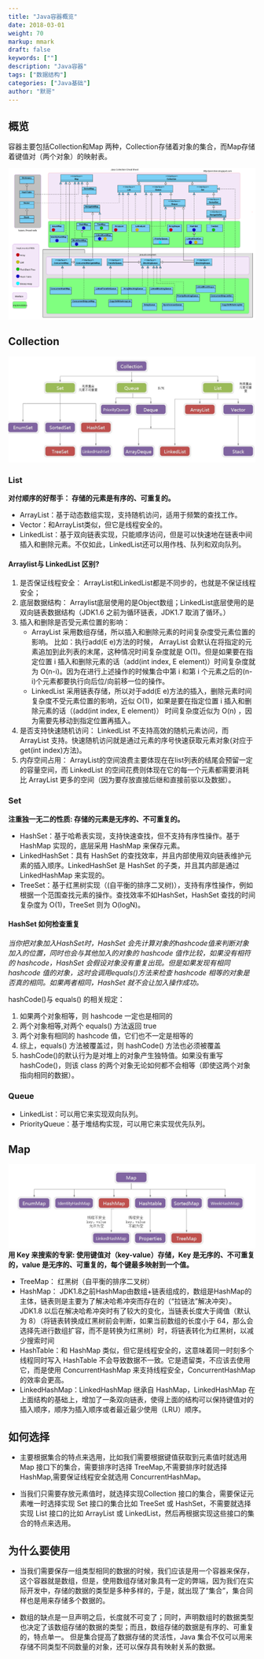 ```yaml
---  
title: "Java容器概览"  
date: 2018-03-01
weight: 70  
markup: mmark  
draft: false  
keywords: [""]  
description: "Java容器"  
tags: ["数据结构"]  
categories: ["Java基础"]  
author: "默哥"  
---  
```

## 概览
容器主要包括Collection和Map 两种，Collection存储着对象的集合，而Map存储着键值对（两个对象）的映射表。

![java_container](/images/container/java_container.png)

## Collection
![collection](/images/container/collection.png)

### List
**对付顺序的好帮手： 存储的元素是有序的、可重复的。**
* ArrayList：基于动态数组实现，支持随机访问，适用于频繁的查找工作。
* Vector：和ArrayList类似，但它是线程安全的。
* LinkedList：基于双向链表实现，只能顺序访问，但是可以快速地在链表中间插入和删除元素。不仅如此，LinkedList还可以用作栈、队列和双向队列。

#### Arraylist与 LinkedList 区别?
1. 是否保证线程安全： ArrayList和LinkedList都是不同步的，也就是不保证线程安全；
2. 底层数据结构： Arraylist底层使用的是Object数组；LinkedList底层使用的是双向链表数据结构（JDK1.6 之前为循环链表，JDK1.7 取消了循环。）
3. 插入和删除是否受元素位置的影响：
    * ArrayList 采用数组存储，所以插入和删除元素的时间复杂度受元素位置的影响。 比如：执行add(E e)方法的时候， ArrayList 会默认在将指定的元素追加到此列表的末尾，这种情况时间复杂度就是 O(1)。但是如果要在指定位置 i 插入和删除元素的话（add(int index, E element)）时间复杂度就为 O(n-i)。因为在进行上述操作的时候集合中第 i 和第 i 个元素之后的(n-i)个元素都要执行向后位/向前移一位的操作。
    * LinkedList 采用链表存储，所以对于add(E e)方法的插入，删除元素时间复杂度不受元素位置的影响，近似 O(1)，如果是要在指定位置 i 插入和删除元素的话（(add(int index, E element)） 时间复杂度近似为 O(n) ，因为需要先移动到指定位置再插入。
4. 是否支持快速随机访问： LinkedList 不支持高效的随机元素访问，而 ArrayList 支持。快速随机访问就是通过元素的序号快速获取元素对象(对应于get(int index)方法)。
5. 内存空间占用： ArrayList的空间浪费主要体现在在list列表的结尾会预留一定的容量空间，而 LinkedList 的空间花费则体现在它的每一个元素都需要消耗比 ArrayList 更多的空间（因为要存放直接后继和直接前驱以及数据）。

### Set
**注重独一无二的性质: 存储的元素是无序的、不可重复的。**
* HashSet：基于哈希表实现，支持快速查找，但不支持有序性操作。基于 HashMap 实现的，底层采用 HashMap 来保存元素。
* LinkedHashSet：具有 HashSet 的查找效率，并且内部使用双向链表维护元素的插入顺序。LinkedHashSet 是 HashSet 的子类，并且其内部是通过 LinkedHashMap 来实现的。
* TreeSet：基于红黑树实现（(自平衡的排序二叉树)），支持有序性操作，例如根据一个范围查找元素的操作。查找效率不如HashSet，HashSet 查找的时间复杂度为 O(1)，TreeSet 则为 O(logN)。

#### HashSet 如何检查重复
*当你把对象加入HashSet时，HashSet 会先计算对象的hashcode值来判断对象加入的位置，同时也会与其他加入的对象的 hashcode 值作比较，如果没有相符的 hashcode，HashSet 会假设对象没有重复出现。但是如果发现有相同 hashcode 值的对象，这时会调用equals()方法来检查 hashcode 相等的对象是否真的相同。如果两者相同，HashSet 就不会让加入操作成功。* 

hashCode()与 equals() 的相关规定：
1. 如果两个对象相等，则 hashcode 一定也是相同的
2. 两个对象相等,对两个 equals() 方法返回 true
3. 两个对象有相同的 hashcode 值，它们也不一定是相等的
4. 综上，equals() 方法被覆盖过，则 hashCode() 方法也必须被覆盖
5. hashCode()的默认行为是对堆上的对象产生独特值。如果没有重写 hashCode()，则该 class 的两个对象无论如何都不会相等（即使这两个对象指向相同的数据）。

### Queue
* LinkedList：可以用它来实现双向队列。
* PriorityQueue：基于堆结构实现，可以用它来实现优先队列。

## Map
![map](/images/container/map.png)
**用 Key 来搜索的专家: 使用键值对（key-value）存储，Key 是无序的、不可重复的，value 是无序的、可重复的，每个键最多映射到一个值。**
* TreeMap： 红黑树（自平衡的排序二叉树）
* HashMap： JDK1.8之前HashMap由数组+链表组成的，数组是HashMap的主体，链表则是主要为了解决哈希冲突而存在的（“拉链法”解决冲突）。JDK1.8 以后在解决哈希冲突时有了较大的变化，当链表长度大于阈值（默认为 8）（将链表转换成红黑树前会判断，如果当前数组的长度小于 64，那么会选择先进行数组扩容，而不是转换为红黑树）时，将链表转化为红黑树，以减少搜索时间
* HashTable：和 HashMap 类似，但它是线程安全的，这意味着同一时刻多个线程同时写入 HashTable 不会导致数据不一致。它是遗留类，不应该去使用它，而是使用 ConcurrentHashMap 来支持线程安全，ConcurrentHashMap 的效率会更高。
* LinkedHashMap：LinkedHashMap 继承自 HashMap，LinkedHashMap 在上面结构的基础上，增加了一条双向链表，使得上面的结构可以保持键值对的插入顺序，顺序为插入顺序或者最近最少使用（LRU）顺序。

## 如何选择
* 主要根据集合的特点来选用，比如我们需要根据键值获取到元素值时就选用 Map 接口下的集合，需要排序时选择 TreeMap,不需要排序时就选择 HashMap,需要保证线程安全就选用 ConcurrentHashMap。

* 当我们只需要存放元素值时，就选择实现Collection 接口的集合，需要保证元素唯一时选择实现 Set 接口的集合比如 TreeSet 或 HashSet，不需要就选择实现 List 接口的比如 ArrayList 或 LinkedList，然后再根据实现这些接口的集合的特点来选用。

## 为什么要使用
* 当我们需要保存一组类型相同的数据的时候，我们应该是用一个容器来保存，这个容器就是数组，但是，使用数组存储对象具有一定的弊端，因为我们在实际开发中，存储的数据的类型是多种多样的，于是，就出现了“集合”，集合同样也是用来存储多个数据的。

* 数组的缺点是一旦声明之后，长度就不可变了；同时，声明数组时的数据类型也决定了该数组存储的数据的类型；而且，数组存储的数据是有序的、可重复的，特点单一。 但是集合提高了数据存储的灵活性，Java 集合不仅可以用来存储不同类型不同数量的对象，还可以保存具有映射关系的数据。